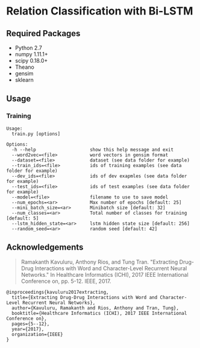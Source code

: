# Relation Classification with Bi-LSTM

## Required Packages
- Python 2.7
- numpy 1.11.1+
- scipy 0.18.0+
- Theano
- gensim
- sklearn

## Usage


### Training

```
Usage:
  train.py [options]

Options:
  -h --help                    show this help message and exit
  --word2vec=<file>            word vectors in gensim format
  --dataset=<file>             dataset (see data folder for example)
  --train_ids=<file>           ids of training examples (see data folder for example)
  --dev_ids=<file>             ids of dev exapmles (see data folder for example)
  --test_ids=<file>            ids of test examples (see data folder for example)
  --model=<file>               filename to use to save model
  --num_epochs=<ar>            Max number of epochs [default: 25]
  --mini_batch_size=<ar>       Minibatch size [default: 32]
  --num_classes=<ar>           Total number of classes for training [default: 5]
  --lstm_hidden_state=<ar>     lstm hidden state size [default: 256]
  --random_seed=<ar>           random seed [default: 42]
```

## Acknowledgements

> Ramakanth Kavuluru, Anthony Rios, and Tung Tran. "Extracting Drug-Drug Interactions with Word and Character-Level Recurrent Neural Networks." In Healthcare Informatics (ICHI), 2017 IEEE International Conference on, pp. 5-12. IEEE, 2017.

```
@inproceedings{kavuluru2017extracting,
  title={Extracting Drug-Drug Interactions with Word and Character-Level Recurrent Neural Networks},
  author={Kavuluru, Ramakanth and Rios, Anthony and Tran, Tung},
  booktitle={Healthcare Informatics (ICHI), 2017 IEEE International Conference on},
  pages={5--12},
  year={2017},
  organization={IEEE}
}
```

